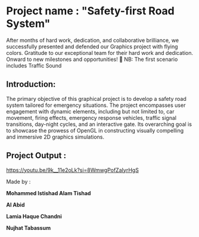 # Project name : "Safety-first Road System"
After months of hard work, dedication, and collaborative brilliance, we successfully presented and defended our Graphics project with flying colors. Gratitude to our exceptional team for their hard work and dedication. 
Onward to new milestones and opportunities! 📌
NB: The first scenario includes Traffic Sound

## Introduction:
The primary objective of this graphical project is to develop a safety road system tailored for emergency situations. The project encompasses user engagement with dynamic elements, including but not limited to, car movement, firing effects, emergency response vehicles, traffic signal
transitions, day-night cycles, and an interactive gate. Its overarching goal is to showcase the prowess  of OpenGL in constructing visually compelling and immersive 2D graphics simulations.


## Project Output :
https://youtu.be/9k__11e2oLk?si=8WmwgPofZaIyrHgS



Made by :

**Mohammed Istishad Alam Tishad**

**Al Abid**

**Lamia Haque Chandni**

**Nujhat Tabassum**
